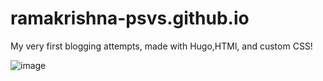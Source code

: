 # ramakrishna-psvs.github.io 

My very first blogging attempts, made with Hugo,HTMl, and custom CSS!


![image](https://github.com/ramakrishna-psvs/ramakrishna-psvs.github.io/assets/83681112/694a08aa-126f-454a-a376-2231efcfbc70)
